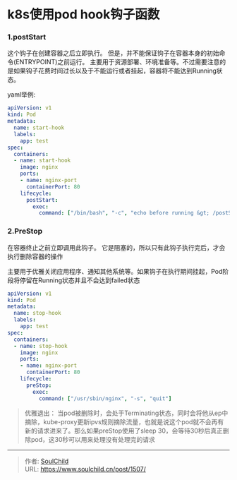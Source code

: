 # k8s使用pod hook钩子函数

<!--more-->
### 1.postStart

这个钩子在创建容器之后立即执行。 但是，并不能保证钩子在容器本身的初始命令(ENTRYPOINT)之前运行。 主要用于资源部署、环境准备等。不过需要注意的是如果钩子花费时间过长以及于不能运行或者挂起，容器将不能达到Running状态。

yaml举例:
```yaml
apiVersion: v1
kind: Pod
metadata:
  name: start-hook
  labels:
    app: test
spec:
  containers:
  - name: start-hook
    image: nginx
    ports:
    - name: nginx-port
      containerPort: 80
    lifecycle:
      postStart:
        exec:
          command: ["/bin/bash", "-c", "echo before running &gt; /postStart.txt"]
```

### 2.PreStop

在容器终止之前立即调用此钩子。 它是阻塞的，所以只有此钩子执行完后，才会执行删除容器的操作

主要用于优雅关闭应用程序、通知其他系统等。如果钩子在执行期间挂起，Pod阶段将停留在Running状态并且不会达到failed状态
```yaml
apiVersion: v1
kind: Pod
metadata:
  name: stop-hook
  labels:
    app: test
spec:
  containers:
  - name: stop-hook
    image: nginx
    ports:
    - name: nginx-port
      containerPort: 80
    lifecycle:
      preStop:
        exec:
          command: ["/usr/sbin/nginx", "-s", "quit"]
```

> 优雅退出： 当pod被删除时，会处于Terminating状态，同时会将他从ep中摘除，kube-proxy更新ipvs规则摘除流量，也就是说这个pod就不会再有新的请求进来了。那么如果preStop使用了sleep 30，会等待30秒后真正删除pod，这30秒可以用来处理没有处理完的请求


---

> 作者: [SoulChild](https://www.soulchild.cn)  
> URL: https://www.soulchild.cn/post/1507/  

